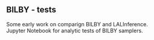 ## BILBY - tests
Some early work on comparign BILBY and LALInference. <br/>
Jupyter Notebook for analytic tests of BILBY samplers.



